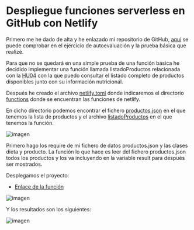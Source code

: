 
# Despliegue funciones serverless en GitHub con Netlify

Primero me he dado de alta y he enlazado mi repositorio de GitHub, [aquí](https://github.com/josemip98/EjerciciosIV/tree/master/Tema%206%20-%20Serverless#ejercicio-3) se puede comprobar en el ejercicio de autoevaluación y la prueba básica que realizé.

Para que no se quedará en una simple prueba de una función básica he decidido implementar una función llamada listadoProductos relacionada con la [HU04](https://github.com/josemip98/OrganizeUDiet/issues/44) con la que puedo consultar el listado completo de productos disponibles junto con su información nutricional.

Después he creado el archivo [netlify.toml](https://github.com/josemip98/OrganizeUDiet/blob/master/netlify.toml) donde indicaremos el directorio [functions](https://github.com/josemip98/OrganizeUDiet/tree/master/functions) donde se encuentran las funciones de netlify.

En dicho directorio podemos encontrar el fichero [productos.json](https://github.com/josemip98/OrganizeUDiet/blob/master/functions/productos.json) en el que tenemos la lista de productos y el archivo [listadoProductos](https://github.com/josemip98/OrganizeUDiet/blob/master/functions/listadoProductos.js) en el que tenemos la función.

![imagen](https://github.com/josemip98/OrganizeUDiet/blob/master/docs/img/listadoProductos.png)

Primero hago los require de mi fichero de datos productos.json y las clases dieta y producto. La función lo que hace es leer del fichero productos.json todos los productos y los va incluyendo en la variable result para después ser mostrados.

Desplegamos el proyecto:

+ [Enlace de la función](https://laughing-ramanujan-50249a.netlify.app/.netlify/functions/listadoProductos)

![imagen](https://github.com/josemip98/OrganizeUDiet/blob/master/docs/img/despliegueNetlify.png)

Y los resultados son los siguientes:

![imagen](https://github.com/josemip98/OrganizeUDiet/blob/master/docs/img/resultadoNetlify.png)
